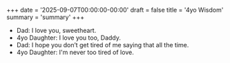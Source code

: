 +++
date = '2025-09-07T00:00:00-00:00'
draft = false
title = '4yo Wisdom'
summary = 'summary'
+++

- Dad: I love you, sweetheart.
- 4yo Daughter: I love you too, Daddy.
- Dad: I hope you don’t get tired of me saying that all the time.
- 4yo Daughter: I'm never too tired of love.
